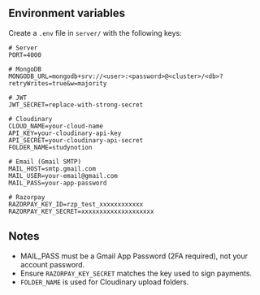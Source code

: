 Environment variables
---------------------

Create a `.env` file in `server/` with the following keys:

```
# Server
PORT=4000

# MongoDB
MONGODB_URL=mongodb+srv://<user>:<password>@<cluster>/<db>?retryWrites=true&w=majority

# JWT
JWT_SECRET=replace-with-strong-secret

# Cloudinary
CLOUD_NAME=your-cloud-name
API_KEY=your-cloudinary-api-key
API_SECRET=your-cloudinary-api-secret
FOLDER_NAME=studynotion

# Email (Gmail SMTP)
MAIL_HOST=smtp.gmail.com
MAIL_USER=your-email@gmail.com
MAIL_PASS=your-app-password

# Razorpay
RAZORPAY_KEY_ID=rzp_test_xxxxxxxxxxxx
RAZORPAY_KEY_SECRET=xxxxxxxxxxxxxxxxxxxx
```

Notes
-----
- MAIL_PASS must be a Gmail App Password (2FA required), not your account password.
- Ensure `RAZORPAY_KEY_SECRET` matches the key used to sign payments.
- `FOLDER_NAME` is used for Cloudinary upload folders.

